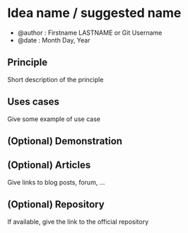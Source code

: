 # Idea name / suggested name

* @author : Firstname LASTNAME or Git Username
* @date : Month Day, Year

## Principle

Short description of the principle 

## Uses cases

Give some example of use case

## (Optional) Demonstration

## (Optional) Articles

Give links to blog posts, forum, ... 

## (Optional) Repository

If available, give the link to the official repository
